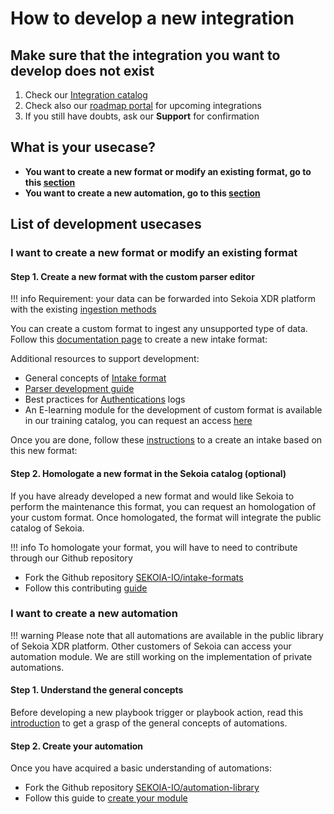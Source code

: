 # How to develop a new integration

## Make sure that the integration you want to develop does not exist

1. Check our [Integration catalog](https://www.sekoia.io/en/integrations-catalog/)
2. Check also our [roadmap portal](https://roadmap-integrations.sekoia.io/tabs/18-coming-next) for upcoming integrations
3. If you still have doubts, ask our **Support** for confirmation

## What is your usecase?

- **You want to create a new format or modify an existing format, go to this [section](#i-want-to-create-a-new-format-or-modify-an-existing-format)**
- **You want to create a new automation, go to this [section](#i-want-to-create-a-new-automation)**

## List of development usecases

### I want to create a new format or modify an existing format

#### Step 1. Create a new format with the custom parser editor

!!! info
    Requirement: your data can be forwarded into Sekoia XDR platform with the existing [ingestion methods](https://docs.sekoia.io/xdr/features/collect/ingestion_methods/)

You can create a custom format to ingest any unsupported type of data. Follow this [documentation page](../../formats/create_a_format/) to create a new intake format:

Additional resources to support development:

- General concepts of [Intake format](../../formats/overview/)
- [Parser development guide](../../formats/parser/)
- Best practices for [Authentications](../../formats/best_practices/authentications/) logs
- An E-learning module for the development of custom format is available in our training catalog, you can request an access [here](https://www.sekoia.io/en/lets-talk-about-your-training-project/)

Once you are done, follow these [instructions](../../../../features/collect/intakes/#create-an-intake-from-our-integrations-catalog) to a create an intake based on this new format:

#### Step 2. Homologate a new format in the Sekoia catalog (optional)

If you have already developed a new format and would like Sekoia to perform the maintenance this format, you can request an homologation of your custom format. Once homologated, the format will integrate the public catalog of Sekoia.

!!! info
    To homologate your format, you will have to need to contribute through our Github repository 

- Fork the Github repository [SEKOIA-IO/intake-formats](https://github.com/SEKOIA-IO/intake-formats)
- Follow this contributing [guide](../formats/contribute.md)

### I want to create a new automation

!!! warning
    Please note that all automations are available in the public library of Sekoia XDR platform. Other customers of Sekoia can access your automation module. We are still working on the implementation of private automations.

#### Step 1. Understand the general concepts

Before developing a new playbook trigger or playbook action, read this [introduction](../../automation/overview) to get a grasp of the general concepts of automations.

#### Step 2. Create your automation

Once you have acquired a basic understanding of automations:

- Fork the Github repository [SEKOIA-IO/automation-library](https://github.com/SEKOIA-IO/automation-library)
- Follow this guide to [create your module](../../automation/create_a_module/)
